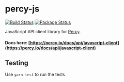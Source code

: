 # percy-js

[![Build Status](https://travis-ci.org/percy/percy-js.svg?branch=master)](https://travis-ci.org/percy/percy-js)
[![Package Status](https://img.shields.io/npm/v/percy-client.svg)](https://www.npmjs.com/package/percy-client)

JavaScript API client library for [Percy](https://percy.io).

#### Docs here: [https://percy.io/docs/api/javascript-client](https://percy.io/docs/api/javascript-client)

## Testing

Use `yarn test` to run the tests
